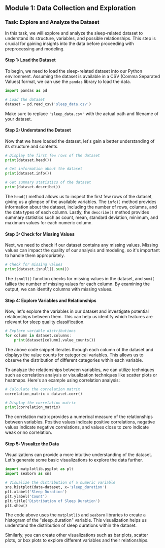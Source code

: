 ## Module 1: Data Collection and Exploration

### Task: Explore and Analyze the Dataset

In this task, we will explore and analyze the sleep-related dataset to understand its structure, variables, and possible relationships. This step is crucial for gaining insights into the data before proceeding with preprocessing and modeling.

#### Step 1: Load the Dataset

To begin, we need to load the sleep-related dataset into our Python environment. Assuming the dataset is available in a CSV (Comma Separated Values) format, we can use the `pandas` library to load the data.

```python
import pandas as pd

# Load the dataset
dataset = pd.read_csv('sleep_data.csv')
```

Make sure to replace `'sleep_data.csv'` with the actual path and filename of your dataset.

#### Step 2: Understand the Dataset

Now that we have loaded the dataset, let's gain a better understanding of its structure and contents.

```python
# Display the first few rows of the dataset
print(dataset.head())

# Get information about the dataset
print(dataset.info())

# Get summary statistics of the dataset
print(dataset.describe())
```

The `head()` method allows us to inspect the first few rows of the dataset, giving us a glimpse of the available variables. The `info()` method provides information about the dataset, including the number of rows, columns, and the data types of each column. Lastly, the `describe()` method provides summary statistics such as count, mean, standard deviation, minimum, and maximum values for each numeric column.

#### Step 3: Check for Missing Values

Next, we need to check if our dataset contains any missing values. Missing values can impact the quality of our analysis and modeling, so it's important to handle them appropriately.

```python
# Check for missing values
print(dataset.isnull().sum())
```

The `isnull()` function checks for missing values in the dataset, and `sum()` tallies the number of missing values for each column. By examining the output, we can identify columns with missing values.

#### Step 4: Explore Variables and Relationships

Now, let's explore the variables in our dataset and investigate potential relationships between them. This can help us identify which features are relevant for sleep quality classification.

```python
# Explore variable distributions
for column in dataset.columns:
    print(dataset[column].value_counts())
```

The above code snippet iterates through each column of the dataset and displays the value counts for categorical variables. This allows us to observe the distribution of different categories within each variable.

To analyze the relationships between variables, we can utilize techniques such as correlation analysis or visualization techniques like scatter plots or heatmaps. Here's an example using correlation analysis:

```python
# Calculate the correlation matrix
correlation_matrix = dataset.corr()

# Display the correlation matrix
print(correlation_matrix)
```

The correlation matrix provides a numerical measure of the relationships between variables. Positive values indicate positive correlations, negative values indicate negative correlations, and values close to zero indicate weak or no correlation.

#### Step 5: Visualize the Data

Visualizations can provide a more intuitive understanding of the dataset. Let's generate some basic visualizations to explore the data further.

```python
import matplotlib.pyplot as plt
import seaborn as sns

# Visualize the distribution of a numeric variable
sns.histplot(data=dataset, x='sleep_duration')
plt.xlabel('Sleep Duration')
plt.ylabel('Count')
plt.title('Distribution of Sleep Duration')
plt.show()
```

The code above uses the `matplotlib` and `seaborn` libraries to create a histogram of the "sleep_duration" variable. This visualization helps us understand the distribution of sleep durations within the dataset.

Similarly, you can create other visualizations such as bar plots, scatter plots, or box plots to explore different variables and their relationships.
